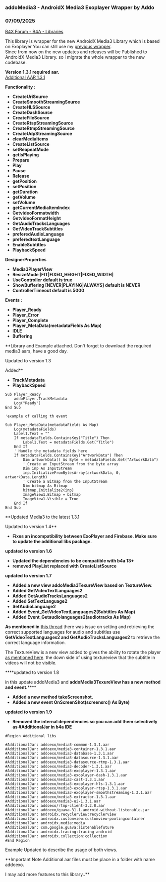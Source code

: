 ### addoMedia3 - AndroidX Media3 Exoplayer Wrapper by Addo
### 07/09/2025
[B4X Forum - B4A - Libraries](https://www.b4x.com/android/forum/threads/147560/)

This library is wrapper for the new AndroidX Media3 Library which is based on Exoplayer You can still use my [previous wrapper](https://www.b4x.com/android/forum/threads/exoplayer-2-18-5-streams-player.141854/#post-899123).  
Since from now on the new updates and releases will be Published to AndroidX Media3 Library. so i migrate the whole wrapper to the new codebase.  
  
**Version 1.3.1 required aar.**  
[Additional AAR 1.3.1](https://drive.google.com/file/d/1Kq8TAwGyVH6Cfw6oq3h_tpJdV_6HnLGk/view?usp=sharing)  
  
**Functionality :**  

- **CreateUriSource**
- **CreateSmoothStreamingSource**
- **CreateHLSSource**
- **CreateDashSource**
- **CreateFileSource**
- **CreateRtspStreamingSource**
- **CreateRtmpStreamingSource**
- **CreateUdpStreamingSource**
- **clearMediaItems**
- **CreateListSource**
- **setReapeatMode**
- **getIsPlaying**
- **Prepare**
- **Play**
- **Pause**
- **Release**
- **getPosition**
- **setPosition**
- **getDuration**
- **getVolume**
- **setVolume**
- **getCurrentMediaItemIndex**
- **GetvideoFormatwidth**
- **GetvideoFormatHeight**
- **GetAudioTracksLanguages**
- **GetVideoTrackSubtitles**
- **preferedAudioLanguage**
- **preferedtextLanguage**
- **EnableSubtitles**
- **PlaybackSpeed**

  
**DesignerProperties**  

- **Media3PlayerView**
- **ResizeMode [FIT|FIXED\_HEIGHT|FIXED\_WIDTH]**
- **UseController default is true**
- **ShowBuffering [NEVER|PLAYING|ALWAYS] default is NEVER**
- **ControllerTimeout default is 5000**

**Events :**  

- **Player\_Ready**
- **Player\_Error**
- **Player\_Complete**
- **Player\_MetaData(metadataFields As Map)**
- **IDLE**
- **Buffering**

**Library and Example attached. Don't forget to download the required media3 aars, have a good day.  
  
Updated to version 1.3  
  
Added**   

- **TrackMetadata**
- **PlaybackSpeed**

```B4X
Sub Player_Ready  
    addoPlayer.TrackMetadata  
    Log("Ready")  
End Sub  
  
'example of calling th event  
  
Sub Player_MetaData(metadataFields As Map)  
    Log(metadataFields)  
    Label1.Text = ""  
    If metadataFields.ContainsKey("Title") Then  
        Label1.Text = metadataFields.Get("Title")  
    End If  
    ' Handle the metadata fields here  
    If metadataFields.ContainsKey("ArtworkData") Then  
        Dim artworkData() As Byte = metadataFields.Get("ArtworkData")  
        ' Create an InputStream from the byte array  
        Dim inp As InputStream  
        inp.InitializeFromBytesArray(artworkData, 0, artworkData.Length)  
        ' Create a Bitmap from the InputStream  
        Dim bitmap As Bitmap  
        bitmap.Initialize2(inp)  
        ImageView1.Bitmap = bitmap  
        ImageView1.Visible = True  
    End If  
End Sub
```

  
  
**Updated Media3 to the latest 1.3.1  
  
Updated to version 1.4**  

- **Fixes an incompatibility between ExoPlayer and Firebase. Make sure to update the additional libs package.**

**updated to version 1.6**  

- **Updated the dependencies to be compatible with b4a 13+**
- **removed PlayList replaced with CreateListSource**

****updated to version 1.7****  

- ****Added a new view addoMedia3TexureView based on TextureView.****
- ****Added GetVideoTextLanguages2****
- ****Added GetAudioTracksLanguages2****
- ****Added SetTextLanguage2****
- ****SetAudioLanguage2****
- ****Added Event\_GetVideoTextLanguages2(Subtitles As Map)****
- ****Added Event\_Getaudiolanguages2(audiotracks As Map)****

****As mentioned in**** [this thread](https://www.b4x.com/android/forum/threads/exoplayer-2-18-5-streams-player.141854/post-996678) there was issue on setting and retrieving the correct supported languages for audio and subtitles use ****GetVideoTextLanguages2 and ****GetAudioTracksLanguages2******** to retrieve the correct language information.  
  
The TextureView is a new view added to gives the ability to rotate the player [as mentioned here](https://www.b4x.com/android/forum/threads/exoplayer-2-18-5-streams-player.141854/post-996783). the down side of using textureview that the subtitle in videos will not be visible.  
  
****updated to version 1.8  
  
in this update addoMedia3 and ********addoMedia3TexureView has a new method and event.************  

- ****Added a new method takeScreenshot.****
- ****Added a new event OnScreenShot(screensrc() As Byte)****

  
****updated to version 1.9****  
  

- ****Removed the internal dependencies so you can add them selectively as #AdditionalJar in b4a IDE****

```B4X
#Region Additional libs  
  
#AdditionalJar: addoexo/media3-common-1.3.1.aar  
#AdditionalJar: addoexo/media3-container-1.3.1.aar  
#AdditionalJar: addoexo/media3-database-1.3.1.aar  
#AdditionalJar: addoexo/media3-datasource-1.3.1.aar  
#AdditionalJar: addoexo/media3-datasource-rtmp-1.3.1.aar  
#AdditionalJar: addoexo/media3-decoder-1.3.1.aar  
#AdditionalJar: addoexo/media3-exoplayer-1.3.1.aar  
#AdditionalJar: addoexo/media3-exoplayer-dash-1.3.1.aar  
#AdditionalJar: addoexo/media3-cast-1.3.1.aar  
#AdditionalJar: addoexo/media3-exoplayer-hls-1.3.1.aar  
#AdditionalJar: addoexo/media3-exoplayer-rtsp-1.3.1.aar  
#AdditionalJar: addoexo/media3-exoplayer-smoothstreaming-1.3.1.aar  
#AdditionalJar: addoexo/media3-extractor-1.3.1.aar  
#AdditionalJar: addoexo/media3-ui-1.3.1.aar  
#AdditionalJar: addoexo/rtmp-client-3.2.0.aar  
#AdditionalJar: addoexo/guava-31.1-android-without-listenable.jar  
#AdditionalJar: androidx.recyclerview:recyclerview  
#AdditionalJar: androidx.customview:customview-poolingcontainer  
#AdditionalJar: androidx.media:media  
#AdditionalJar: com.google.guava:listenablefuture  
#AdditionalJar: androidx.tracing:tracing-android  
#AdditionalJar: androidx.collection:collection  
#End Region
```

  
  
Example Updated to describe the usage of both views.  
  
**Important Note Additional aar files must be place in a folder with name addoexo.  
  
  
I may add more features to this library..**